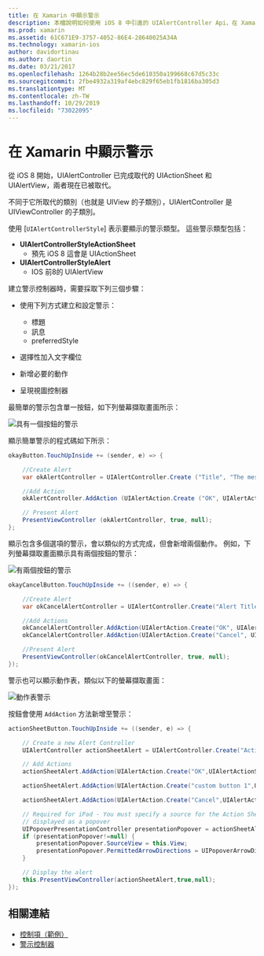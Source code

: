 ```yaml
---
title: 在 Xamarin 中顯示警示
description: 本檔說明如何使用 iOS 8 中引進的 UIAlertController Api，在 Xamarin 中顯示警示。
ms.prod: xamarin
ms.assetid: 61C671E9-3757-4052-86E4-28640025A34A
ms.technology: xamarin-ios
author: davidortinau
ms.author: daortin
ms.date: 03/21/2017
ms.openlocfilehash: 1264b28b2ee56ec5de610350a199668c67d5c33c
ms.sourcegitcommit: 2fbe4932a319af4ebc829f65eb1fb1816ba305d3
ms.translationtype: MT
ms.contentlocale: zh-TW
ms.lasthandoff: 10/29/2019
ms.locfileid: "73022095"
---
```

# <a name="displaying-alerts-in-xamarinios"></a>在 Xamarin 中顯示警示

從 iOS 8 開始，UIAlertController 已完成取代的 UIActionSheet 和 UIAlertView，兩者現在已被取代。

不同于它所取代的類別（也就是 UIView 的子類別），UIAlertController 是 UIViewController 的子類別。

使用 [`UIAlertControllerStyle`] 表示要顯示的警示類型。 這些警示類型包括：

- **UIAlertControllerStyleActionSheet**
  - 預先 iOS 8 這會是 UIActionSheet
- **UIAlertControllerStyleAlert**
  - IOS 前8的 UIAlertView 

建立警示控制器時，需要採取下列三個步驟：

- 使用下列方式建立和設定警示：
  - 標題
  - 訊息
  - preferredStyle

- 選擇性加入文字欄位
- 新增必要的動作
- 呈現視圖控制器

最簡單的警示包含單一按鈕，如下列螢幕擷取畫面所示：

 ![具有一個按鈕的警示](alerts-images/alert1.png)

顯示簡單警示的程式碼如下所示：

```csharp
okayButton.TouchUpInside += (sender, e) => {

    //Create Alert
    var okAlertController = UIAlertController.Create ("Title", "The message", UIAlertControllerStyle.Alert);

    //Add Action
    okAlertController.AddAction (UIAlertAction.Create ("OK", UIAlertActionStyle.Default, null));

    // Present Alert
    PresentViewController (okAlertController, true, null);
};
```

顯示包含多個選項的警示，會以類似的方式完成，但會新增兩個動作。 例如，下列螢幕擷取畫面顯示具有兩個按鈕的警示：

 ![有兩個按鈕的警示](alerts-images/alert2.png)

```csharp
okayCancelButton.TouchUpInside += ((sender, e) => {

    //Create Alert
    var okCancelAlertController = UIAlertController.Create("Alert Title", "Choose from two buttons", UIAlertControllerStyle.Alert);

    //Add Actions
    okCancelAlertController.AddAction(UIAlertAction.Create("OK", UIAlertActionStyle.Default, alert => Console.WriteLine ("Okay was clicked")));
    okCancelAlertController.AddAction(UIAlertAction.Create("Cancel", UIAlertActionStyle.Cancel, alert => Console.WriteLine ("Cancel was clicked")));

    //Present Alert
    PresentViewController(okCancelAlertController, true, null);
});
```

警示也可以顯示動作表，類似以下的螢幕擷取畫面：

 ![動作表警示](alerts-images/alert3.png)

按鈕會使用 `AddAction` 方法新增至警示：

```csharp
actionSheetButton.TouchUpInside += ((sender, e) => {

    // Create a new Alert Controller
    UIAlertController actionSheetAlert = UIAlertController.Create("Action Sheet", "Select an item from below", UIAlertControllerStyle.ActionSheet);

    // Add Actions
    actionSheetAlert.AddAction(UIAlertAction.Create("OK",UIAlertActionStyle.Default, (action) => Console.WriteLine ("Item One pressed.")));

    actionSheetAlert.AddAction(UIAlertAction.Create("custom button 1",UIAlertActionStyle.Default, (action) => Console.WriteLine ("Item Two pressed.")));

    actionSheetAlert.AddAction(UIAlertAction.Create("Cancel",UIAlertActionStyle.Cancel, (action) => Console.WriteLine ("Cancel button pressed.")));

    // Required for iPad - You must specify a source for the Action Sheet since it is
    // displayed as a popover
    UIPopoverPresentationController presentationPopover = actionSheetAlert.PopoverPresentationController;
    if (presentationPopover!=null) {
        presentationPopover.SourceView = this.View;
        presentationPopover.PermittedArrowDirections = UIPopoverArrowDirection.Up;
    }

    // Display the alert
    this.PresentViewController(actionSheetAlert,true,null);
});
```

## <a name="related-links"></a>相關連結

- [控制項（範例）](https://docs.microsoft.com/samples/xamarin/ios-samples/controls)
- [警示控制器](https://github.com/xamarin/recipes/tree/master/Recipes/ios/standard_controls/alertcontroller)
